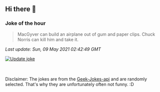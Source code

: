 ## Hi there 👋

### Joke of the hour
<!-- joke -->
>MacGyver can build an airplane out of gum and paper clips. Chuck Norris can kill him and take it.
<!-- /joke -->

*Last update: Sun, 09 May 2021 02:42:49 GMT*

[![Update joke](https://github.com/nclskfm/nclskfm/actions/workflows/joke.yml/badge.svg)](https://github.com/nclskfm/nclskfm/actions/workflows/joke.yml)

<br><br>
Disclaimer: The jokes are from the [Geek-Jokes-api](https://github.com/sameerkumar18/geek-joke-api) and are randomly selected. That's why they are unfortunately often not funny. :D
